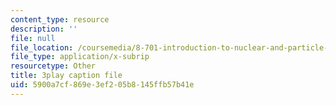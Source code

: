 ```yaml
---
content_type: resource
description: ''
file: null
file_location: /coursemedia/8-701-introduction-to-nuclear-and-particle-physics-fall-2020/5900a7cf869e3ef205b8145ffb57b41e_LGm2fvo-M9g.srt
file_type: application/x-subrip
resourcetype: Other
title: 3play caption file
uid: 5900a7cf-869e-3ef2-05b8-145ffb57b41e
---
```

